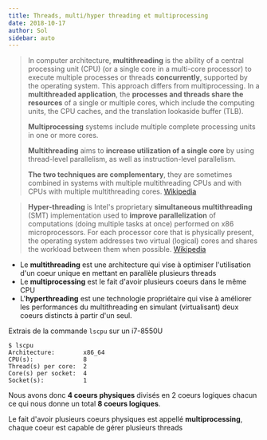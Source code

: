 ```yaml
---
title: Threads, multi/hyper threading et multiprocessing
date: 2018-10-17
author: Sol
sidebar: auto
---
```


<Spoiler>

> In computer architecture, **multithreading** is the ability of a central processing unit (CPU) (or a single core in a multi-core processor) to execute multiple processes or threads **concurrently**, supported by the operating system. This approach differs from multiprocessing. In a **multithreaded application**, the **processes and threads share the resources** of a single or multiple cores, which include the computing units, the CPU caches, and the translation lookaside buffer (TLB). 
> 
> **Multiprocessing** systems include multiple complete processing units in one or more cores.
> 
> **Multithreading** aims to **increase utilization of a single core** by using thread-level parallelism, as well as instruction-level parallelism. 
> 
> **The two techniques are complementary**, they are sometimes combined in systems with multiple multithreading CPUs and with CPUs with multiple multithreading cores. 
> [Wikipedia](https://en.wikipedia.org/wiki/Multithreading_(computer_architecture))

> **Hyper-threading** is Intel's proprietary **simultaneous multithreading** (SMT) implementation used to **improve parallelization** of computations (doing multiple tasks at once) performed on x86 microprocessors. 
> For each processor core that is physically present, the operating system addresses two virtual (logical) cores and shares the workload between them when possible.
> [Wikipedia](https://en.wikipedia.org/wiki/Hyper-threading)

</Spoiler>


* Le **multithreading** est une architecture qui vise à optimiser l'utilisation d'un coeur unique en mettant en parallèle plusieurs threads
* Le **multiprocessing** est le fait d'avoir plusieurs coeurs dans le même CPU
* L'**hyperthreading** est une technologie propriétaire qui vise à améliorer les performances du multithreading en simulant (virtualisant) deux coeurs distincts à partir d'un seul.

Extrais de la commande `lscpu` sur un i7-8550U

    $ lscpu
    Architecture:        x86_64
    CPU(s):              8
    Thread(s) per core:  2
    Core(s) per socket:  4
    Socket(s):           1

Nous avons donc **4 coeurs physiques** divisés en 2 coeurs logiques chacun ce qui nous donne un total **8 coeurs logiques**.

Le fait d'avoir plusieurs coeurs physiques est appellé **multiprocessing**, chaque coeur est capable de gérer plusieurs threads 


